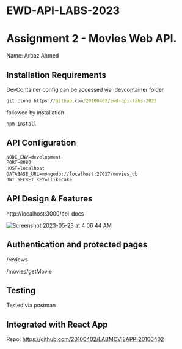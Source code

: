 # EWD-API-LABS-2023
# Assignment 2 - Movies Web API.

Name: Arbaz Ahmed


## Installation Requirements
DevContainer config can be accessed via .devcontainer folder

```cmd
git clone https://github.com/20100402/ewd-api-labs-2023
```
followed by installation
```bat
npm install
```

## API Configuration
```bat
NODE_ENV=development
PORT=8080
HOST=localhost
DATABASE_URL=mongodb://localhost:27017/movies_db
JWT_SECRET_KEY=ilikecake
```

## API Design & Features

http://localhost:3000/api-docs


![Screenshot 2023-05-23 at 4 06 44 AM](https://github.com/20100402/ewd-api-labs-2023/assets/113951387/f8efa45d-33c7-4e74-b452-3711a7a0bc43)

## Authentication and protected pages

/reviews

/movies/getMovie


## Testing

Tested via postman




## Integrated with React App

Repo: https://github.com/20100402/LABMOVIEAPP-20100402
